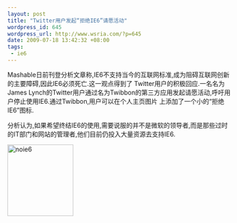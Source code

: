```yaml
--- 
layout: post
title: "Twitter用户发起“拒绝IE6”请愿活动"
wordpress_id: 645
wordpress_url: http://www.wsria.com/?p=645
date: 2009-07-18 13:42:32 +08:00
tags: 
 - ie6
---
```

Mashable日前刊登分析文章称,IE6不支持当今的互联网标准,成为阻碍互联网创新的主要障碍,因此IE6必须死亡.这一观点得到了 Twitter用户的积极回应.一名名为James Lynch的Twitter用户通过名为Twibbon的第三方应用发起请愿活动,呼吁用户停止使用IE6.通过Twibbon,用户可以在个人主页图片 上添加了一个小的“拒绝IE6”图标.

分析认为,如果希望终结IE6的使用,需要说服的并不是微软的领导者,而是那些过时的IT部门和网站的管理者,他们目前仍投入大量资源去支持IE6.

<a href="http://www.kafeitu.me/files/2009/07/noie6.gif"><img class="alignleft size-full wp-image-653" title="noie6" src="http://www.kafeitu.me/files/2009/07/noie6.gif" alt="noie6" width="148" height="161" /></a>
